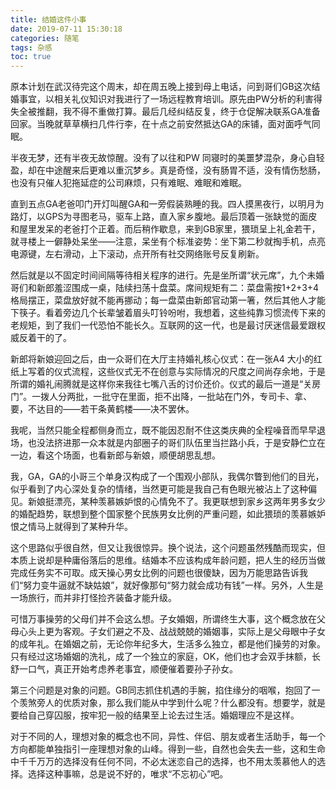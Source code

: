 ```yaml
---
title: 结婚这件小事
date: 2019-07-11 15:30:18
categories: 随笔
tags: 杂感
toc: true
---
```

原本计划在武汉待完这个周末，却在周五晚上接到母上电话，问到哥们GB这次结婚事宜，以相关礼仪知识对我进行了一场远程教育培训。原先由PW分析的利害得失全被推翻，我不得不重做打算。最后几经纠结反复，终于仓促解决联系GA准备回家。当晚就草草横扫几件行李，在十点之前安然抵达GA的床铺，面对面呼气同眠。

半夜无梦，还有半夜无故惊醒。没有了以往和PW 同寝时的美噩梦混杂，身心自轻盈，却在中途醒来后更难以重沉梦乡。真是奇怪，没有肠胃不适，没有情伤愁肠，也没有只催人犯拖延症的公司麻烦，只有难眠、难眠和难眠。

直到五点GA老爸叩门开灯叫醒GA和一旁假装熟睡的我。四人摸黑夜行，以明月为路灯，以GPS为寻图老马，驱车上路，直入家乡腹地。最后顶着一张缺觉的面皮和屋里发呆的老爸打个正着。而后稍作歇息，来到GB家里，猥琐呈上礼金若干，就寻楼上一僻静处呆坐——注意，呆坐有个标准姿势：坐下第二秒就掏手机，点亮电源键，左右滑动，上下滚动，点开所有社交网络账号反复刷新。

然后就是以不固定时间间隔等待相关程序的进行。先是坐所谓“状元席”，九个未婚哥们和新郎羞涩围成一桌，陆续扫荡十盘菜。席间规矩有二：菜盘需按1+2+3+4格局摆正，菜盘放好就不能再挪动；每一盘菜由新郎官动第一箸，然后其他人才能下筷子。看着旁边几个长辈皱着眉头叮铃吩咐，我想着，这些纯靠习惯流传下来的老规矩，到了我们一代恐怕不能长久。互联网的这一代，也是最讨厌迷信最爱跟权威反着干的了。

新郎将新娘迎回之后，由一众哥们在大厅主持婚礼核心仪式：在一张A4 大小的红纸上写着的仪式流程，这些仪式无不在创意与实际情况的尺度之间尚存余地，于是所谓的婚礼闹腾就是这样你来我往七嘴八舌的讨价还价。仪式的最后一道是“关房门”。一拨人分两批，一批守在里面，拒不出降，一批站在门外，专司卡、拿、要，不达目的——若干条黄鹤楼——决不罢休。

我呢，当然只能全程都侧身而立，既不能因忍耐不住这类庆典的全程噪音而早早退场，也没法挤进那一众本就是内部圈子的哥们队伍里当拦路小兵，于是安静伫立在一边，看这个场面，也看新郎与新娘，顺便胡思乱想。

我，GA，GA的小哥三个单身汉构成了一个围观小部队，我偶尔瞥到他们的目光，似乎看到了内心深处复杂的情绪，当然更可能是我自己有色眼光被沾上了这种偏见。新娘挺漂亮，某种羡慕嫉妒恨的心情免不了。我更联想到家乡这两年男多女少的婚配趋势，联想到整个国家整个民族男女比例的严重问题，如此猥琐的羡慕嫉妒恨之情马上就得到了某种升华。

这个思路似乎很自然，但又让我很惊异。换个说法，这个问题虽然残酷而现实，但本质上说却是种庸俗落后的思维。结婚本不应该构成年龄问题，把人生的经历当做完成任务实不可取。成天操心男女比例的问题也很傻缺，因为万能思路告诉我们“努力变牛逼就不缺姑娘”，就好像那句“努力就会成功有钱”一样。另外，人生是一场旅行，而并非打怪捡齐装备才能升级。

可惜万事操劳的父母们并不会这么想。子女婚姻，所谓终生大事，这个概念放在父母心头上更为客观。子女们避之不及、战战兢兢的婚姻事，实际上是父母眼中子女的成年礼。在婚姻之前，无论你年纪多大，生活多么独立，都是他们操劳的对象。只有经过这场婚姻的洗礼，成了一个独立的家庭，OK，他们也才会双手抹额，长舒一口气，真正开始考虑养老事宜，顺便催着要孙子孙女。

第三个问题是对象的问题。GB同志抓住机遇的手腕，掐住缘分的咽喉，抱回了一个羡煞旁人的优质对象，那么我们能从中学到什么呢？什么都没有。想要学，就是要给自己穿囚服，按牢犯一般的结果至上论去过生活。婚姻理应不是这样。

对于不同的人，理想对象的概念也不同，异性、伴侣、朋友或者生活助手，每一个方向都能单独指引一座理想对象的山峰。得到一些，自然也会失去一些，这和生命中千千万万的选择没有任何不同，不必太迷恋自己的选择，也不用太羡慕他人的选择。选择这种事嘛，总是说不好的，唯求“不忘初心”吧。

